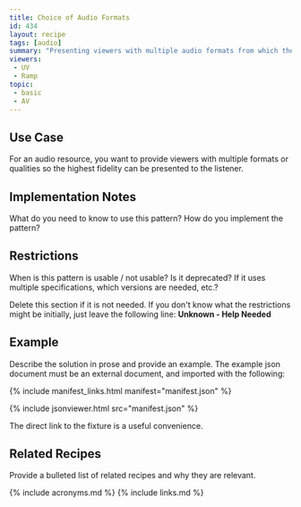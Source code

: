 ```yaml
---
title: Choice of Audio Formats
id: 434
layout: recipe
tags: [audio]
summary: "Presenting viewers with multiple audio formats from which they can choose"
viewers:
 - UV
 - Ramp
topic: 
 - basic
 - AV
---
```


## Use Case

For an audio resource, you want to provide viewers with multiple formats or qualities so the highest fidelity can be presented to the listener.

## Implementation Notes

What do you need to know to use this pattern?
How do you implement the pattern?

## Restrictions

When is this pattern is usable / not usable? Is it deprecated? If it uses multiple specifications, which versions are needed, etc.? 

Delete this section if it is not needed.
If you don't know what the restrictions might be initially, just leave the following line:
**Unknown - Help Needed**

## Example

Describe the solution in prose and provide an example.
The example json document must be an external document, and imported with the following:

{% include manifest_links.html manifest="manifest.json" %}

{% include jsonviewer.html src="manifest.json" %}

The direct link to the fixture is a useful convenience.

## Related Recipes

Provide a bulleted list of related recipes and why they are relevant.

{% include acronyms.md %}
{% include links.md %}

